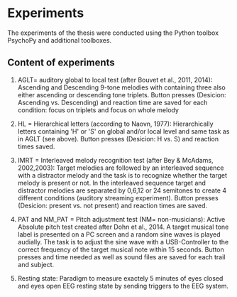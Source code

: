 # Experiments

The experiments of the thesis were conducted using the Python toolbox PsychoPy and additional toolboxes. 

## Content of experiments

1. AGLT= auditory global to local test (after Bouvet et al., 2011, 2014): Ascending and Descending 9-tone melodies with containing three also either ascending or descending tone triplets. Button presses (Desicion: Ascending vs. Descending) and reaction time are saved for each condition: focus on triplets and focus on whole melody

2. HL = Hierarchical letters (according to Naovn, 1977): Hierarchically letters containing 'H' or 'S' on global and/or local level and same task as in AGLT (see above). Button presses (Desicion: H vs. S) and reaction times saved.

3. IMRT = Interleaved melody recognition test (after Bey & McAdams, 2002,2003): Target melodies are followed by an interleaved sequence with a distractor melody and the task is to recognize whether the target melody is present or not. In the interleaved sequence target and distractor melodies are separated by 0,6,12 or 24 semitones to create 4 different conditions (auditory streaming experiment). Button presses (Desicion: present vs. not present) and reaction times are saved.

4. PAT and NM_PAT = Pitch adjustment test (NM= non-musicians): Active Absolute pitch test created after Dohn et al., 2014. A target musical tone label is presented on a PC screen and a random sine waves is played audially. The task is to adjust the sine wave with a USB-Controller to the correct frequency of the target musical note within 15 seconds. Button presses and time needed as well as sound files are saved for each trail and subject.

5. Resting state: Paradigm to measure exactely 5 minutes of eyes closed and eyes open EEG resting state by sending triggers to the EEG system.

